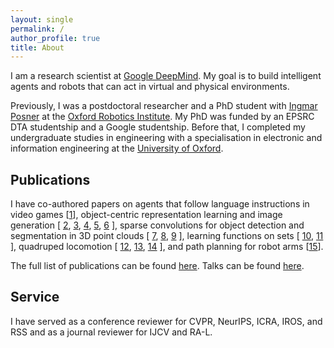 ```yaml
---
layout: single
permalink: /
author_profile: true
title: About
---
```


I am a research scientist at [Google DeepMind](https://deepmind.google).
My goal is to build intelligent agents and robots that can act in virtual and physical environments.

Previously, I was a postdoctoral researcher and a PhD student with [Ingmar Posner](https://ori.ox.ac.uk/people/ingmar-posner/) at the [Oxford Robotics Institute](https://ori.ox.ac.uk).
My PhD was funded by an EPSRC DTA studentship and a Google studentship.
Before that, I completed my undergraduate studies in engineering with a specialisation in electronic and information engineering at the [University of Oxford](https://www.ox.ac.uk).

## Publications

I have co-authored papers on agents that follow language instructions in video games
[[1](https://arxiv.org/abs/2404.10179)],
object-centric representation learning and image generation
[
    [2](https://arxiv.org/abs/1907.13052),
    [3](https://arxiv.org/abs/2007.06245),
    [4](https://arxiv.org/abs/2007.01272),
    [5](https://arxiv.org/abs/2105.14895),
    [6](https://arxiv.org/abs/2104.09958)
],
sparse convolutions for object detection and segmentation in 3D point clouds
[
    [7](https://arxiv.org/abs/1609.06666),
    [8](https://arxiv.org/abs/1710.06104),
    [9](https://arxiv.org/abs/1711.10275)
],
learning functions on sets
[
    [10](https://arxiv.org/abs/1901.09006),
    [11](https://arxiv.org/abs/2107.01959)
],
quadruped locomotion
[
    [12](https://arxiv.org/abs/2007.01520),
    [13](https://arxiv.org/abs/2112.04809),
    [14](https://arxiv.org/abs/2205.01179)
],
and path planning for robot arms [[15](https://arxiv.org/abs/2210.11779)].

The full list of publications can be found [here](https://martinengelcke.github.io/publications/). Talks can be found [here](https://martinengelcke.github.io/talks/).

## Service

I have served as a conference reviewer for CVPR, NeurIPS, ICRA, IROS, and RSS and as a journal reviewer for IJCV and RA-L.
